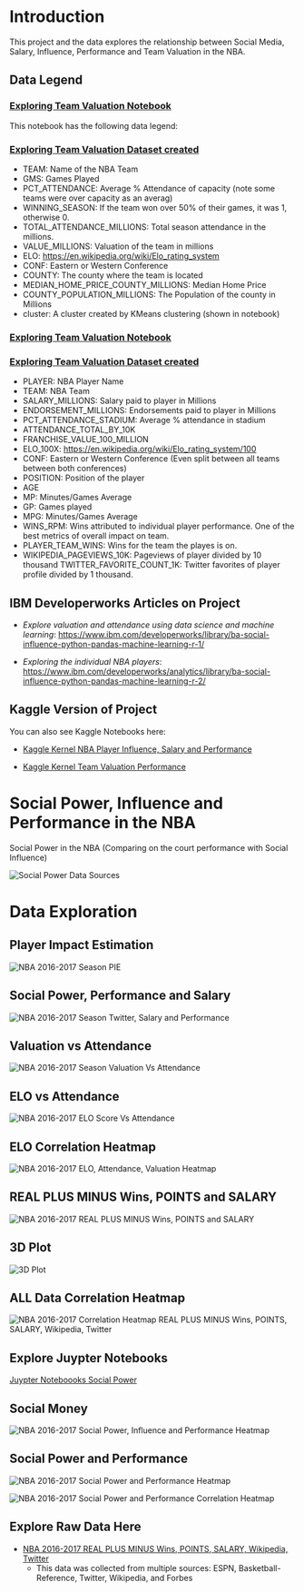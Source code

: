 # Introduction

This project and the data explores the relationship between Social Media, Salary, Influence, Performance and Team Valuation in the NBA.

## Data Legend

### [Exploring Team Valuation Notebook](https://github.com/noahgift/socialpowernba/blob/master/notebooks/exploring_team_valuation_nba.ipynb)

This notebook has the following data legend:

### [Exploring Team Valuation Dataset created](https://github.com/noahgift/socialpowernba/blob/master/data/nba_2017_att_val_elo_win_housing_cluster.csv)

* TEAM:  Name of the NBA Team
* GMS:  Games Played
* PCT_ATTENDANCE:  Average % Attendance of capacity (note some teams were over capacity as an averag)
* WINNING_SEASON:  If the team won over 50% of their games, it was 1, otherwise 0.
* TOTAL_ATTENDANCE_MILLIONS:  Total season attendance in the millions.
* VALUE_MILLIONS:  Valuation of the team in millions
* ELO:  https://en.wikipedia.org/wiki/Elo_rating_system
* CONF:  Eastern or Western Conference
* COUNTY:  The county where the team is located
* MEDIAN_HOME_PRICE_COUNTY_MILLIONS:  Median Home Price
* COUNTY_POPULATION_MILLIONS:  The Population of the county in Millions
* cluster:  A cluster created by KMeans clustering (shown in notebook)

### [Exploring Team Valuation Notebook](https://github.com/noahgift/socialpowernba/blob/master/notebooks/nba_player_power_influence_performance.ipynb)

### [Exploring Team Valuation Dataset created](https://github.com/noahgift/socialpowernba/blob/master/data/nba_2017_endorsement_full_stats.csv)

* PLAYER:  NBA Player Name
* TEAM:  NBA Team
* SALARY_MILLIONS:  Salary paid to player in Millions
* ENDORSEMENT_MILLIONS:  Endorsements paid to player in Millions
* PCT_ATTENDANCE_STADIUM:  Average % attendance in stadium
* ATTENDANCE_TOTAL_BY_10K
* FRANCHISE_VALUE_100_MILLION
* ELO_100X:  https://en.wikipedia.org/wiki/Elo_rating_system/100
* CONF:  Eastern or Western Conference (Even split between all teams between both conferences)
* POSITION:  Position of the player
* AGE
* MP:   Minutes/Games Average
* GP:  Games played
* MPG:  Minutes/Games Average
* WINS_RPM:  Wins attributed to individual player performance.  One of the best metrics of overall impact on team.
* PLAYER_TEAM_WINS:  Wins for the team the playes is on.  
* WIKIPEDIA_PAGEVIEWS_10K:  Pageviews of player divided by 10 thousand
TWITTER_FAVORITE_COUNT_1K:  Twitter favorites of player profile divided by 1 thousand.

## IBM Developerworks Articles on Project


* *Explore valuation and attendance using data science and machine learning*:  https://www.ibm.com/developerworks/library/ba-social-influence-python-pandas-machine-learning-r-1/

* *Exploring the individual NBA players*:  https://www.ibm.com/developerworks/analytics/library/ba-social-influence-python-pandas-machine-learning-r-2/

## Kaggle Version of Project

You can also see Kaggle Notebooks here:  

* [Kaggle Kernel NBA Player Influence, Salary and Performance ](https://www.kaggle.com/noahgift/nba-player-power-influence-and-performance)

* [Kaggle Kernel Team Valuation Performance ](https://www.kaggle.com/noahgift/nba-team-valuation-exploration)


# Social Power, Influence and Performance in the NBA
Social Power in the NBA (Comparing on the court performance with Social Influence)

![Social Power Data Sources](https://user-images.githubusercontent.com/58792/28694940-19e6e532-72e1-11e7-9b62-0796e8ea140b.png)

# Data Exploration

## Player Impact Estimation
![NBA 2016-2017 Season PIE](https://user-images.githubusercontent.com/58792/28027382-bd7f5108-654d-11e7-8ed1-299a880714cd.png)

## Social Power, Performance and Salary
![NBA 2016-2017 Season Twitter, Salary and Performance](https://user-images.githubusercontent.com/58792/28044183-b873238c-658a-11e7-90b7-bd923aeb1e32.png)

## Valuation vs Attendance

![NBA 2016-2017 Season Valuation Vs Attendance](https://user-images.githubusercontent.com/58792/28756721-c213f670-7528-11e7-8988-366b461e8992.png)

## ELO vs Attendance

![NBA 2016-2017 ELO Score Vs Attendance](https://user-images.githubusercontent.com/58792/28759207-2b139d9e-754f-11e7-9695-9a9083e1fb9c.png)

## ELO Correlation Heatmap 

![NBA 2016-2017 ELO, Attendance, Valuation Heatmap](https://user-images.githubusercontent.com/58792/28759996-25da9680-7558-11e7-9168-85989b7d63c9.png)

## REAL PLUS MINUS Wins, POINTS and SALARY
![NBA 2016-2017 REAL PLUS MINUS Wins, POINTS and SALARY](https://user-images.githubusercontent.com/58792/28798971-5bf50158-75fb-11e7-9090-290b0703b2aa.png)

## 3D Plot
![3D Plot](https://user-images.githubusercontent.com/58792/36056809-7f87a266-0dbc-11e8-8877-9bb87905adbd.png)

## ALL Data Correlation Heatmap

![NBA 2016-2017 Correlation Heatmap REAL PLUS MINUS Wins, POINTS, SALARY, Wikipedia, Twitter](https://user-images.githubusercontent.com/58792/28804798-423a049c-761a-11e7-92ca-bc60bec6c147.png)

## Explore Juypter Notebooks

[Juypter Noteboooks Social Power](https://github.com/noahgift/socialpowernba/tree/master/notebooks)

## Social Money

![NBA 2016-2017 Social Power, Influence and Performance Heatmap](https://user-images.githubusercontent.com/58792/28856405-adc4dd8a-76f7-11e7-8d9a-08d3b04369de.png)

## Social Power and Performance
![NBA 2016-2017 Social Power and Performance Heatmap](https://user-images.githubusercontent.com/58792/28851989-e80b35f6-76da-11e7-9497-1f69dc3c1134.png)

![NBA 2016-2017 Social Power and Performance Correlation Heatmap](https://user-images.githubusercontent.com/58792/28857433-4f640d04-76fe-11e7-9b44-808df9f32c5a.png)

## Explore Raw Data Here

* [NBA 2016-2017 REAL PLUS MINUS Wins, POINTS, SALARY, Wikipedia, Twitter](https://github.com/noahgift/socialpowernba/blob/master/data/nba_2017_players_with_salary_wiki_twitter.csv) 
  - This data was collected from multiple sources:  ESPN, Basketball-Reference, Twitter, Wikipedia, and Forbes
